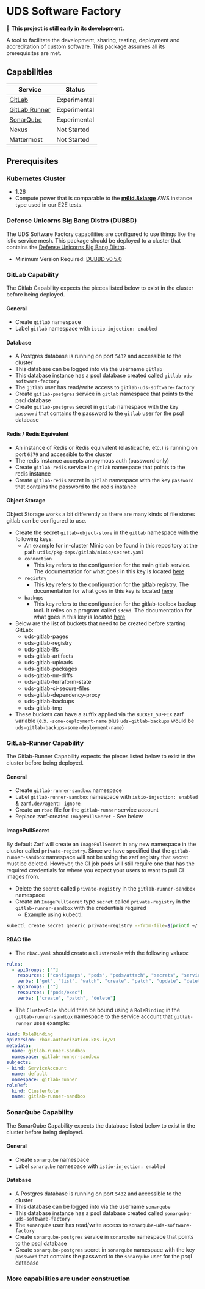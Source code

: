 # UDS Software Factory

:construction: **This project is still early in its development.**

A tool to facilitate the development, sharing, testing, deployment and accreditation of custom software. This package assumes all its prerequisites are met.

## Capabilities

| Service                                                                          | Status      |
|----------------------------------------------------------------------------------|-------------|
| [GitLab](https://github.com/defenseunicorns/uds-capability-gitlab)               | Experimental |
| [GitLab Runner](https://github.com/defenseunicorns/uds-capability-gitlab-runner) | Experimental |
| [SonarQube](https://github.com/defenseunicorns/uds-capability-sonarqube)         | Experimental |
| Nexus                                                                            | Not Started |
| Mattermost                                                                       | Not Started |

## Prerequisites

### Kubernetes Cluster

- 1.26
- Compute power that is comparable to the **[m6id.8xlarge](https://aws.amazon.com/ec2/instance-types/#:~:text=Up%20to%2010-,m6id.8xlarge,-32)** AWS instance type used in our E2E tests.

### Defense Unicorns Big Bang Distro (DUBBD)

The UDS Software Factory capabilities are configured to use things like the istio service mesh. This package should be deployed to a cluster that contains the [Defense Unicorns Big Bang Distro](https://github.com/defenseunicorns/uds-package-dubbd).

- Minimum Version Required: [DUBBD v0.5.0](https://github.com/defenseunicorns/uds-package-dubbd/tree/v0.5.0)

### GitLab Capability

The Gitlab Capability expects the pieces listed below to exist in the cluster before being deployed.

#### General

- Create `gitlab` namespace
- Label `gitlab` namespace with `istio-injection: enabled`

#### Database

- A Postgres database is running on port `5432` and accessible to the cluster
- This database can be logged into via the username `gitlab`
- This database instance has a psql database created called `gitlab-uds-software-factory`
- The `gitlab` user has read/write access to `gitlab-uds-software-factory`
- Create `gitlab-postgres` service in `gitlab` namespace that points to the psql database
- Create `gitlab-postgres` secret in `gitlab` namespace with the key `password` that contains the password to the `gitlab` user for the psql database

#### Redis / Redis Equivalent

- An instance of Redis or Redis equivalent (elasticache, etc.) is running on port `6379` and accessible to the cluster
- The redis instance accepts anonymous auth (password only)
- Create `gitlab-redis` service in `gitlab` namespace that points to the redis instance
- Create `gitlab-redis` secret in `gitlab` namespace with the key `password` that contains the password to the redis instance

#### Object Storage

Object Storage works a bit differently as there are many kinds of file stores gitlab can be configured to use.

- Create the secret `gitlab-object-store` in the `gitlab` namespace with the following keys:
  - An example for in-cluster Minio can be found in this repository at the path `utils/pkg-deps/gitlab/minio/secret.yaml`
  - `connection`
    - This key refers to the configuration for the main gitlab service. The documentation for what goes in this key is located [here](https://docs.gitlab.com/16.0/ee/administration/object_storage.html#configure-the-connection-settings)
  - `registry`
    - This key refers to the configuration for the gitlab registry. The documentation for what goes in this key is located [here](https://docs.docker.com/registry/configuration/#storage)
  - `backups`
    - This key refers to the configuration for the gitlab-toolbox backup tool. It relies on a program called `s3cmd`. The documentation for what goes in this key is located [here](https://s3tools.org/kb/item14.htm)
- Below are the list of buckets that need to be created before starting GitLab:
  - uds-gitlab-pages
  - uds-gitlab-registry
  - uds-gitlab-lfs
  - uds-gitlab-artifacts
  - uds-gitlab-uploads
  - uds-gitlab-packages
  - uds-gitlab-mr-diffs
  - uds-gitlab-terraform-state
  - uds-gitlab-ci-secure-files
  - uds-gitlab-dependency-proxy
  - uds-gitlab-backups
  - uds-gitlab-tmp
- These buckets can have a suffix applied via the `BUCKET_SUFFIX` zarf variable (e.x. `-some-deployment-name` plus `uds-gitlab-backups` would be `uds-gitlab-backups-some-deployment-name`)

### GitLab-Runner Capability

The Gitlab-Runner Capability expects the pieces listed below to exist in the cluster before being deployed.

#### General

- Create `gitlab-runner-sandbox` namespace
- Label `gitlab-runner-sandbox` namespace with `istio-injection: enabled` & `zarf.dev/agent: ignore`
- Create an `rbac` file for the `gitlab-runner` service account
- Replace zarf-created `ImagePullSecret` - See below

#### ImagePullSecret

By default Zarf will create an `ImagePullSecret` in any new namespace in the cluster called `private-registry`. Since
we have specified that the `gitlab-runner-sandbox` namespace will not be using the zarf registry that secret must be deleted.
However, the CI job pods will still require one that has the required credentials for where you expect your users to want to pull
CI images from.

- Delete the `secret` called `private-registry` in the `gitlab-runner-sandbox` namespace
- Create an `ImagePullSecret` type `secret` called `private-registry` in the `gitlab-runner-sandbox` with the credentials required
  - Example using kubectl:

```bash
kubectl create secret generic private-registry --from-file=$(printf ~/.docker/config.json) --type=kubernetes.io/dockerconfigjson -n gitlab-runner-sandbox
```

#### RBAC file

- The `rbac.yaml` should create a `ClusterRole` with the following values:

```yaml
rules:
  - apiGroups: [""]
    resources: ["configmaps", "pods", "pods/attach", "secrets", "services"]
    verbs: ["get", "list", "watch", "create", "patch", "update", "delete"]
  - apiGroups: [""]
    resources: ["pods/exec"]
    verbs: ["create", "patch", "delete"]
```

- The `ClusterRole` should then be bound using a `RoleBinding` in the `gitlab-runner-sandbox` namespace to the service account that `gitlab-runner` uses
example:

```yaml
kind: RoleBinding
apiVersion: rbac.authorization.k8s.io/v1
metadata:
  name: gitlab-runner-sandbox
  namespace: gitlab-runner-sandbox
subjects:
- kind: ServiceAccount
  name: default
  namespace: gitlab-runner
roleRef:
  kind: ClusterRole
  name: gitlab-runner-sandbox
```

### SonarQube Capability

The SonarQube Capability expects the database listed below to exist in the cluster before being deployed.

#### General

- Create `sonarqube` namespace
- Label `sonarqube` namespace with `istio-injection: enabled`

#### Database

- A Postgres database is running on port `5432` and accessible to the cluster
- This database can be logged into via the username `sonarqube`
- This database instance has a psql database created called `sonarqube-uds-software-factory`
- The `sonarqube` user has read/write access to `sonarqube-uds-software-factory`
- Create `sonarqube-postgres` service in `sonarqube` namespace that points to the psql database
- Create `sonarqube-postgres` secret in `sonarqube` namespace with the key `password` that contains the password to the `sonarqube` user for the psql database

### More capabilities are under construction
